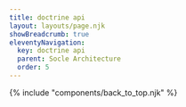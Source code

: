 ```yaml
---
title: doctrine api
layout: layouts/page.njk
showBreadcrumb: true
eleventyNavigation:
  key: doctrine api
  parent: Socle Architecture
  order: 5
---
```




{% include "components/back_to_top.njk" %}
